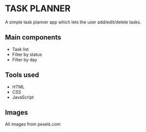 # TASK PLANNER

A simple task planner app which lets the user add/edit/delete tasks.

## Main components

- Task list
- Filter by status
- Filter by day

## Tools used

- HTML 
- CSS
- JavaScript

## Images

All images from pexels.com
